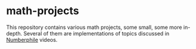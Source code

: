 # math-projects
This repository contains various math projects, some small, some more in-depth. Several of them are implementations of topics discussed in [Numberphile](https://www.youtube.com/@numberphile) videos. 
